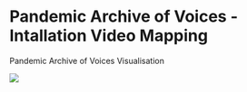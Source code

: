 # Pandemic Archive of Voices - Intallation Video Mapping

Pandemic Archive of Voices Visualisation

![](https://github.com/mneunomne/paov_installation_vis/blob/master/visual.gif)
